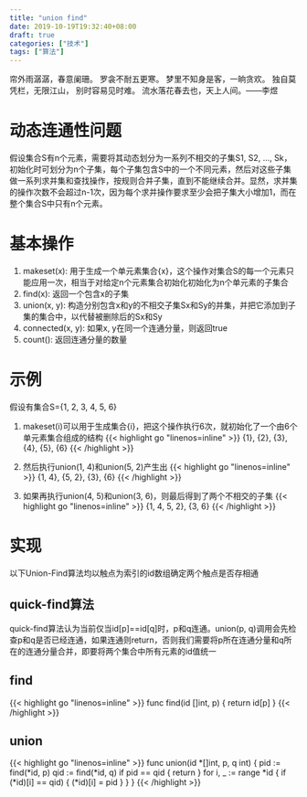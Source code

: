 ```yaml
---
title: "union find"
date: 2019-10-19T19:32:40+08:00
draft: true
categories: ["技术"]
tags: ["算法"]
---
```

帘外雨潺潺，春意阑珊。 罗衾不耐五更寒。 梦里不知身是客，一晌贪欢。
独自莫凭栏，无限江山， 别时容易见时难。 流水落花春去也，天上人间。——李煜
<!--more-->
# 动态连通性问题
假设集合S有n个元素，需要将其动态划分为一系列不相交的子集S1, S2, ...,
Sk，初始化时可划分为n个子集，每个子集包含S中的一个不同元素，然后对这些子集做一系列求并集和查找操作，按规则合并子集，直到不能继续合并。显然，求并集的操作次数不会超过n-1次，因为每个求并操作要求至少会把子集大小增加1，而在整个集合S中只有n个元素。

# 基本操作
1. makeset(x): 用于生成一个单元素集合{x}，这个操作对集合S的每一个元素只能应用一次，相当于对给定n个元素集合初始化初始化为n个单元素的子集合  
2. find(x): 返回一个包含x的子集
3. union(x, y): 构造分别包含x和y的不相交子集Sx和Sy的并集，并把它添加到子集的集合中，以代替被删除后的Sx和Sy
3. connected(x, y): 如果x, y在同一个连通分量，则返回true
4. count(): 返回连通分量的数量

# 示例
假设有集合S={1, 2, 3, 4, 5, 6}  

1. makeset(i)可以用于生成集合{i}，把这个操作执行6次，就初始化了一个由6个单元素集合组成的结构
{{< highlight go "linenos=inline" >}}
{1}, {2}, {3}, {4}, {5}, {6}
{{< /highlight >}}

2. 然后执行union(1, 4)和union(5, 2)产生出
{{< highlight go "linenos=inline" >}}
{1, 4}, {5, 2}, {3}, {6}
{{< /highlight >}}

3. 如果再执行union(4, 5)和union(3, 6)，则最后得到了两个不相交的子集
{{< highlight go "linenos=inline" >}}
{1, 4, 5, 2}, {3, 6}
{{< /highlight >}}

# 实现
以下Union-Find算法均以触点为索引的id数组确定两个触点是否存相通
## quick-find算法
quick-find算法认为当前仅当id[p]==id[q]时，p和q连通。union(p,
q)调用会先检查p和q是否已经连通，如果连通则return，否则我们需要将p所在连通分量和q所在的连通分量合并，即要将两个集合中所有元素的id值统一

## find
{{< highlight go "linenos=inline" >}}
func find(id []int, p) {
    return id[p]
}
{{< /highlight >}}

## union
{{< highlight go "linenos=inline" >}}
func union(id *[]int, p, q int) {
    pid := find(*id, p)
    qid := find(*id, q)
    if pid == qid {
        return
    }
    for i, _ := range *id {
        if (*id)[i] == qid) {
            (*id)[i] = pid
        }
    }
}
{{< /highlight >}}
